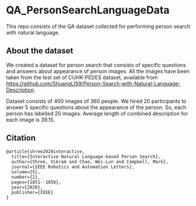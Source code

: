 # QA_PersonSearchLanguageData
This repo consists of the QA dataset collected for performing person search with natural language.

## About the dataset
We created a dataset for person search that consists of specific questions and answers about appearance of person images. All the images have been taken from the test set of CUHK-PEDES dataset, available from https://github.com/ShuangLI59/Person-Search-with-Natural-Language-Description.

Dataset consists of 400 images of 360 people. We hired 20 participants to answer 5 specific questions about the appearance of the person. So, each person has labelled 20 images. Average length of combined description for each image is 39.15.

## Citation
```Shell
@article{shree2020interactive,
  title={Interactive Natural Language-based Person Search},
  author={Shree, Vikram and Chao, Wei-Lun and Campbell, Mark},
  journal={IEEE Robotics and Automation Letters},
  volume={5},
  number={2},
  pages={1851--1858},
  year={2020},
  publisher={IEEE}
}
  ```
